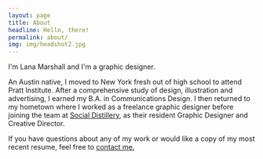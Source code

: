 ```yaml
---
layout: page
title: About
headline: Hello, there!
permalink: about/
img: img/headshot2.jpg
---
```


I'm Lana Marshall and I'm a graphic designer.

An Austin native, I moved to New York fresh out of high school to attend Pratt Institute. After a comprehensive study of design, illustration and advertising, I earned my B.A. in Communications Design. I then returned to my hometown where I worked as a freelance graphic designer before joining the team at <a href="http://socialdistillery.com/" target="_blank">Social Distillery</a>, as their resident Graphic Designer and Creative Director.

If you have questions about any of my work or would like a copy of my most recent resume, feel free to <a href="{{ site.url }}contact/">contact me.</a>